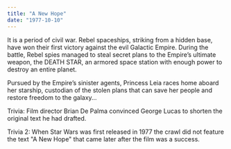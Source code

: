 ```yaml
---
title: "A New Hope"
date: "1977-10-10"
---
```


It is a period of civil war. Rebel spaceships, striking from a hidden base, have won their first victory against the evil Galactic Empire. During the battle, Rebel spies managed to steal secret plans to the Empire’s ultimate weapon, the DEATH STAR, an armored space station with enough power to destroy an entire planet.

Pursued by the Empire’s sinister agents, Princess Leia races home aboard her starship, custodian of the stolen plans that can save her people and restore freedom to the galaxy…

Trivia: Film director Brian De Palma convinced George Lucas to shorten the original text he had drafted.

Trivia 2: When Star Wars was first released in 1977 the crawl did not feature the text "A New Hope" that came later after the film was a success.
